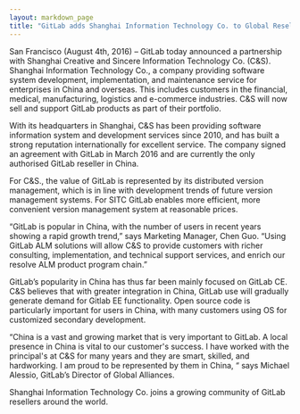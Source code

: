```yaml
---
layout: markdown_page
title: "GitLab adds Shanghai Information Technology Co. to Global Reseller Program"
---
```


San Francisco (August 4th, 2016) – GitLab today announced a partnership with Shanghai Creative and Sincere
Information Technology Co. (C&S). Shanghai Information Technology Co., a company providing software system 
development, implementation, and maintenance service for enterprises in China and overseas. This includes 
customers in the financial, medical, manufacturing, logistics and e-commerce industries. C&S will now sell 
and support GitLab products as part of their portfolio.
 
With its headquarters in Shanghai, C&S has been providing software information system and development 
services since 2010, and has built a strong reputation internationally for excellent service. The company 
signed an agreement with GitLab in March 2016 and are currently the only authorised GitLab reseller in China.
 
For C&S., the value of GitLab is represented by its distributed version management, which is in line with 
development trends of future version management systems. For SITC GitLab enables more efficient, more 
convenient version management system at reasonable prices.
 
“GitLab is popular in China, with the number of users in recent years showing a rapid growth trend,” says
Marketing Manager, Chen Guo. “Using GitLab ALM solutions will allow C&S to provide customers with richer  
consulting, implementation, and technical support services, and enrich our resolve ALM product program chain.”
 
GitLab’s popularity in China has thus far been mainly focused on GitLab CE. C&S believes that with greater 
integration in China, GitLab use will gradually generate demand for Gitlab EE functionality. Open source 
code is particularly important for users in China, with many customers using OS for customized secondary 
development.
 
“China is a vast and growing market that is very important to GitLab. A local presence in China is vital to 
our customer's success. I have worked with the principal's at C&S for many years and they are smart, 
skilled, and hardworking. I am proud to be represented by them in China, “ says Michael Alessio, GitLab’s 
Director of Global Alliances.  
 
Shanghai Information Technology Co. joins a growing community of GitLab resellers around the world. 